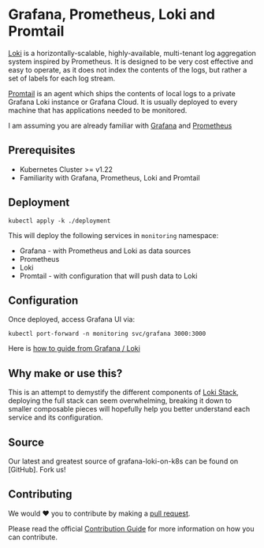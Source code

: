 # Grafana, Prometheus, Loki and Promtail

[Loki](https://grafana.com/oss/loki/) is a horizontally-scalable, highly-available, multi-tenant log aggregation system inspired by Prometheus. It is designed to be very cost effective and easy to operate, as it does not index the contents of the logs, but rather a set of labels for each log stream.

[Promtail](https://grafana.com/docs/loki/latest/clients/promtail/) is an agent which ships the contents of local logs to a private Grafana Loki instance or Grafana Cloud. It is usually deployed to every machine that has applications needed to be monitored.

I am assuming you are already familiar with [Grafana](https://grafana.com/oss/grafana/) and [Prometheus](https://prometheus.io/docs/prometheus/latest/getting_started/)

## Prerequisites
- Kubernetes Cluster >= v1.22
- Familiarity with Grafana, Prometheus, Loki and Promtail

## Deployment

```shell
kubectl apply -k ./deployment
```

This will deploy the following services in `monitoring` namespace:

- Grafana - with Prometheus and Loki as data sources
- Prometheus
- Loki
- Promtail - with configuration that will push data to Loki

## Configuration

Once deployed, access Grafana UI via:

```shell
kubectl port-forward -n monitoring svc/grafana 3000:3000
```

Here is [how to guide from Grafana / Loki](https://grafana.com/docs/loki/latest/)

## Why make or use this?

This is an attempt to demystify the different components of [Loki Stack](https://github.com/grafana/helm-charts), deploying the full stack can seem overwhelming, breaking it down to smaller composable pieces will hopefully help you better understand each service and its configuration.

## Source

Our latest and greatest source of grafana-loki-on-k8s can be found on [GitHub]. Fork us!

## Contributing

We would :heart: you to contribute by making a [pull request](https://github.com/saidsef/grafana-loki-on-k8s/pulls).

Please read the official [Contribution Guide](./CONTRIBUTING.md) for more information on how you can contribute.
